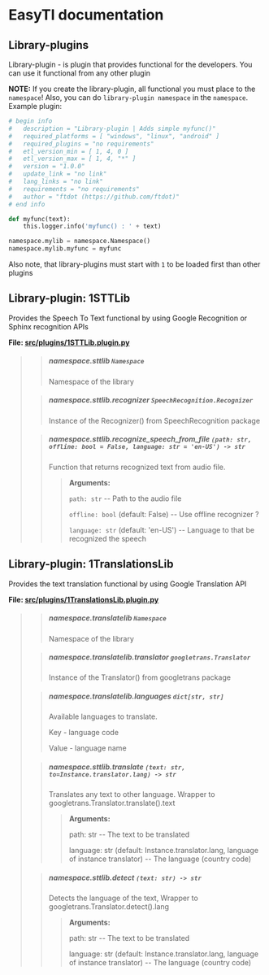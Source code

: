 # EasyTl documentation

## Library-plugins
Library-plugin - is plugin that provides functional for the developers. You can use it functional from any other plugin

**NOTE:** If you create the library-plugin, all functional you must place to the `namespace`!
Also, you can do `library-plugin namespace` in the `namespace`. Example plugin:
```python
# begin info
#   description = "Library-plugin | Adds simple myfunc()"
#   required_platforms = [ "windows", "linux", "android" ]
#   required_plugins = "no requirements"
#   etl_version_min = [ 1, 4, 0 ]
#   etl_version_max = [ 1, 4, "*" ]
#   version = "1.0.0"
#   update_link = "no link"
#   lang_links = "no link"
#   requirements = "no requirements"
#   author = "ftdot (https://github.com/ftdot)"
# end info

def myfunc(text):
    this.logger.info('myfunc() : ' + text)

namespace.mylib = namespace.Namespace()
namespace.mylib.myfunc = myfunc
```
Also note, that library-plugins must start with `1` to be loaded first than other plugins

## Library-plugin: 1STTLib
Provides the Speech To Text functional by using Google Recognition or Sphinx recognition APIs

**File: [src/plugins/1STTLib.plugin.py](../../src/plugins/1STTLib.plugin.py)**

>> ##### namespace.sttlib `Namespace`
>> Namespace of the library
>
>> ##### namespace.sttlib.recognizer `SpeechRecognition.Recognizer`
>> Instance of the Recognizer() from SpeechRecognition package
>
>> ##### namespace.sttlib.recognize_speech_from_file `(path: str, offline: bool = False, language: str = 'en-US') -> str`
>> Function that returns recognized text from audio file.
>>
>>> **Arguments:**
>>>
>>> `path: str` -- Path to the audio file
>>>
>>> `offline: bool` (default: False) -- Use offline recognizer ?
>>>
>>> `language: str` (default: 'en-US') -- Language to that be recognized the speech

## Library-plugin: 1TranslationsLib
Provides the text translation functional by using Google Translation API

**File: [src/plugins/1TranslationsLib.plugin.py](../../src/plugins/1TranslationsLib.plugin.py)**

>> ##### namespace.translatelib `Namespace`
>> Namespace of the library
>
>> ##### namespace.translatelib.translator `googletrans.Translator`
>> Instance of the Translator() from googletrans package
>
>> ##### namespace.translatelib.languages `dict[str, str]`
>> Available languages to translate.
>>
>> Key - language code
>>
>> Value - language name
>
>> ##### namespace.sttlib.translate `(text: str, to=Instance.translator.lang) -> str`
>> Translates any text to other language.
>> Wrapper to googletrans.Translator.translate().text
>>
>>> **Arguments:**
>>>
>>> path: str -- The text to be translated
>>>
>>> language: str (default: Instance.translator.lang, language of instance translator) -- The language (country code)
>
>> ##### namespace.sttlib.detect `(text: str) -> str`
>> Detects the language of the text,
>> Wrapper to googletrans.Translator.detect().lang
>>
>>> **Arguments:**
>>>
>>> path: str -- The text to be translated
>>>
>>> language: str (default: Instance.translator.lang, language of instance translator) -- The language (country code)